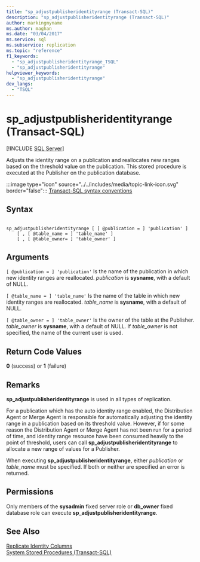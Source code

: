 ```yaml
---
title: "sp_adjustpublisheridentityrange (Transact-SQL)"
description: "sp_adjustpublisheridentityrange (Transact-SQL)"
author: markingmyname
ms.author: maghan
ms.date: "03/04/2017"
ms.service: sql
ms.subservice: replication
ms.topic: "reference"
f1_keywords:
  - "sp_adjustpublisheridentityrange_TSQL"
  - "sp_adjustpublisheridentityrange"
helpviewer_keywords:
  - "sp_adjustpublisheridentityrange"
dev_langs:
  - "TSQL"
---
```

# sp_adjustpublisheridentityrange (Transact-SQL)
[!INCLUDE [SQL Server](../../includes/applies-to-version/sqlserver.md)]

  Adjusts the identity range on a publication and reallocates new ranges based on the threshold value on the publication. This stored procedure is executed at the Publisher on the publication database.  
  
 :::image type="icon" source="../../includes/media/topic-link-icon.svg" border="false"::: [Transact-SQL syntax conventions](../../t-sql/language-elements/transact-sql-syntax-conventions-transact-sql.md)  
  
## Syntax  
  
```  
  
sp_adjustpublisheridentityrange [ [ @publication = ] 'publication' ]  
    [ , [ @table_name = ] 'table_name' ]  
    [ , [ @table_owner= ] 'table_owner' ]  
```  
  
## Arguments  
`[ @publication = ] 'publication'`
 Is the name of the publication in which new identity ranges are reallocated. *publication* is **sysname**, with a default of NULL.  
  
`[ @table_name = ] 'table_name'`
 Is the name of the table in which new identity ranges are reallocated. *table_name* is **sysname**, with a default of NULL.  
  
`[ @table_owner = ] 'table_owner'`
 Is the owner of the table at the Publisher. *table_owner* is **sysname**, with a default of NULL. If *table_owner* is not specified, the name of the current user is used.  
  
## Return Code Values  
 **0** (success) or **1** (failure)  
  
## Remarks  
 **sp_adjustpublisheridentityrange** is used in all types of replication.  
  
 For a publication which has the auto identity range enabled, the Distribution Agent or Merge Agent is responsible for automatically adjusting the identity range in a publication based on its threshold value. However, if for some reason the Distribution Agent or Merge Agent has not been run for a period of time, and identity range resource have been consumed heavily to the point of threshold, users can call **sp_adjustpublisheridentityrange** to allocate a new range of values for a Publisher.  
  
 When executing **sp_adjustpublisheridentityrange**, either *publication* or *table_name* must be specified. If both or neither are specified an error is returned.  
  
## Permissions  
 Only members of the **sysadmin** fixed server role or **db_owner** fixed database role can execute **sp_adjustpublisheridentityrange**.  
  
## See Also  
 [Replicate Identity Columns](../../relational-databases/replication/publish/replicate-identity-columns.md)   
 [System Stored Procedures &#40;Transact-SQL&#41;](../../relational-databases/system-stored-procedures/system-stored-procedures-transact-sql.md)  
  
  

